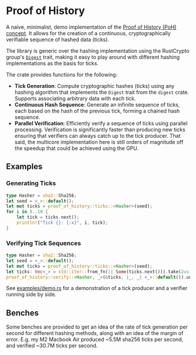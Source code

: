 # Proof of History

A naive, minimalist, demo implementation of the
[Proof of History (PoH) concept](https://solana.com/solana-whitepaper.pdf).
It allows for the creation of a continuous, cryptographically verifiable
sequence of hashed data (ticks).

The library is generic over the hashing implementation using the RustCrypto
group's [`Digest`](https://docs.rs/digest/latest/digest/) trait, making it easy
to play around with different hashing implementations as the basis for ticks.

The crate provides functions for the following:

- **Tick Generation**: Compute cryptographic hashes (ticks) using any hashing
  algorithm that implements the `Digest` trait from the `digest` crate. Supports
  associating arbitrary data with each tick.
- **Continuous Hash Sequence**: Generate an infinite sequence of ticks, each
  based on the hash of the previous tick, forming a chained hash sequence.
- **Parallel Verification**: Efficiently verify a sequence of ticks using
  parallel processing. Verification is significantly faster than producing new
  ticks ensuring that verifiers can always catch up to the tick producer. That
  said, the multicore implementation here is still orders of magnitude off the
  speedup that could be achieved using the GPU.

## Examples

### Generating Ticks
```rust
type Hasher = sha2::Sha256;
let seed = <_>::default();
let mut ticks = proof_of_history::ticks::<Hasher>(seed);
for i in 0..10 {
    let tick = ticks.next();
    println!("Tick {}: {:x}", i, tick);
}
```

### Verifying Tick Sequences
```rust
type Hasher = sha2::Sha256;
let seed = <_>::default();
let mut ticks = proof_of_history::ticks::<Hasher>(seed);
let ticks: Vec<_> = std::iter::from_fn(|| Some(ticks.next())).take(2usize.pow(16)).collect();
proof_of_history::verify::<Hasher, _>(&ticks, |_, _| <_>::default()).unwrap();
```

See [examples/demo.rs](examples/demo.rs) for a demonstration of a tick producer
and a verifier running side by side.

## Benches
Some benches are provided to get an idea of the rate of tick generation per
second for different hashing methods, along with an idea of the margin of error.
E.g. my M2 Macbook Air produced ~5.5M sha256 ticks per second, and verified
~30.7M ticks per second.

